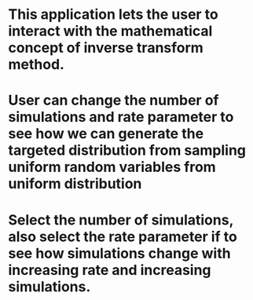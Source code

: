 # This application lets the user to interact with the mathematical concept of inverse transform method.

# User can change the number of simulations and rate parameter to see how we can generate the targeted distribution from sampling uniform random variables from uniform distribution

# Select the number of simulations, also select the rate parameter if to see how simulations change with increasing rate and increasing simulations.
